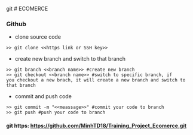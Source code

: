 git # ECOMERCE

### Github
- clone source code
```
>> git clone <<https link or SSH key>>
```
- create new branch and switch to that branch
```
>> git branch <<branch name>> #create new branch
>> git checkout <<branch name>> #switch to specific branch, if 
you checkout a new brach, it will create a new branch and switch to that branch
```
- commit and push code
```
>> git commit -m "<<meassage>>" #commit your code to branch
>> git push #push your code to branch
```


#### git https: https://github.com/MinhTD18/Training_Project_Ecomerce.git

